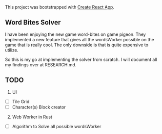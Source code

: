 This project was bootstrapped with [Create React App](https://github.com/facebook/create-react-app).

## Word Bites Solver
I have been enjoying the new game word-bites on game pigeon. 
They implemented a new feature that gives all the wordsWorker possible on the game that is really cool.
The only downside is that is quite expensive to utilize.

So this is my go at implementing the solver from scratch. I will document all my findings
over at RESEARCH.md.

## TODO
1. UI  
- [ ] Tile Grid
- [ ] Character(s) Block creator

2. Web Worker in Rust 
- [ ] Algorithm to Solve all possible wordsWorker


